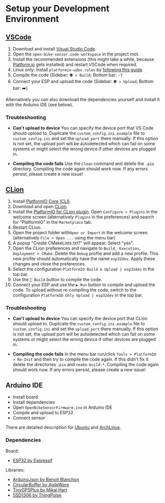 # Setup your Development Environment

## [VSCode](https://code.visualstudio.com/)
<a name="vscode"></a>

1. Download and install [Visual Studio Code](https://code.visualstudio.com/).
2. Open the `open-bike-sensor.code-workspace` in the project root.
3. Install the recommended extensions (this might take a while, because [Platform.io]() gets installed) and restart VSCode when required.
4. Linux only: Install `platformio-udev.rules` by [following this guide](https://docs.platformio.org/en/latest/faq.html#platformio-udev-rules). 
5. Compile the code (Sidebar: `👽 > Build`; Bottom bar: `✅`)
6. Connect your ESP and upload the code (Sidebar: `👽 > Upload`; Bottom bar: ➡️)

Alternatively you can also download the dependencies yourself and install it with the Arduino IDE (see below).


### Troubleshooting
* **Can't upload to device**
You can specify the device port that VS Code should upload to. Duplicate the `custom_config.ini.example` file to `custom_config.ini` and set the `upload_port` there manually. If this option is not set, the upload port will be autodetected which can fail on some systems or might select the wrong device if other devices are plugged in.

* **Compiling the code fails**
Use the `Clean` command and delete the `.pio` directory. Compiling the code again should work now. If any errors persist, please create a new issue!


## [CLion](https://www.jetbrains.com/de-de/clion/)
<a name="clion"></a>

1. Install [PlatformIO Core (CLI)](https://docs.platformio.org/en/latest/core/installation.html#installation-methods).
1. Download and open [CLion](https://www.jetbrains.com/de-de/clion/).
1. Install the [PlatformIO for CLion plugin](https://plugins.jetbrains.com/plugin/13922-platformio-for-clion). Open `Configure > Plugins` in the welcome screen (alternatively `Plugins` in the preferences) and search for "PlatformIO" in the `Marketplace` tab.
1. Restart CLion.
1. Open the project folder with`Open or Import` in the welcome screen (alternatively `File > Open ...` using the menu bar)
1. A popup "Create CMakeLists.txt?" will appear. Select "yes".
1. Open the CLion preferences and navigate to `Build, Execution, Deployment > CMake`. Delete the `Debug` profile and add a new profile. This new profile should automatically have the name `esp32dev`. Apply these changes and close the preferences.
1. Select the configuration `PlatformIO Build & Upload | esp32dev` in the top bar.
1. Use the `🔨 Build` button to compile the code.
1. Connect your ESP and use the `▶ Run` button to compile and upload the code. To upload without re-compiling the code, switch to the configuration `PlatformIO Only Upload | esp32dev` in the top bar.

### Troubleshooting
* **Can't upload to device**
You can specify the device port that CLion should upload to. Duplicate the `custom_config.ini.example` file to `custom_config.ini` and set the `upload_port` there manually. If this option is not set, the upload port will be autodetected which can fail on some systems or might select the wrong device if other devices are plugged in.

* **Compiling the code fails**
In the menu bar run/click `Tools > PlatformIO > Re-Init` and then try to compile the code again. If this didn't fix it delete the directories `.pio` and `cmake-build-*`. Compiling the code again should work now. If any errors persist, please create a new issue!


## Arduino IDE
<a name="arduino"></a>

* Install board
* Install dependencies
* Open `OpenBikeSensorFirmware.ino` in Arduino IDE
* Compile and upload to ESP32
* Connect sensor

There are detailed description for [Ubuntu](/docs/guides/02_setup_legacy/Ubuntu.md) and [ArchLinux](/docs/guides/02_setup_legacy/ArchLinux.md).


### Dependencies

Board:

* [ESP32 by Espressif](https://github.com/espressif/arduino-esp32)

Libraries:

* [ArduinoJson by Benoit Blanchon](https://github.com/bblanchon/ArduinoJson)
* [CircularBuffer by AgileWare](https://github.com/rlogiacco/CircularBuffer)
* [TinyGPSPlus by Mikal Hart](https://github.com/mikalhart/TinyGPSPlus)
* [SSD1306 by ThingPulse](https://github.com/ThingPulse/esp8266-oled-ssd1306)

